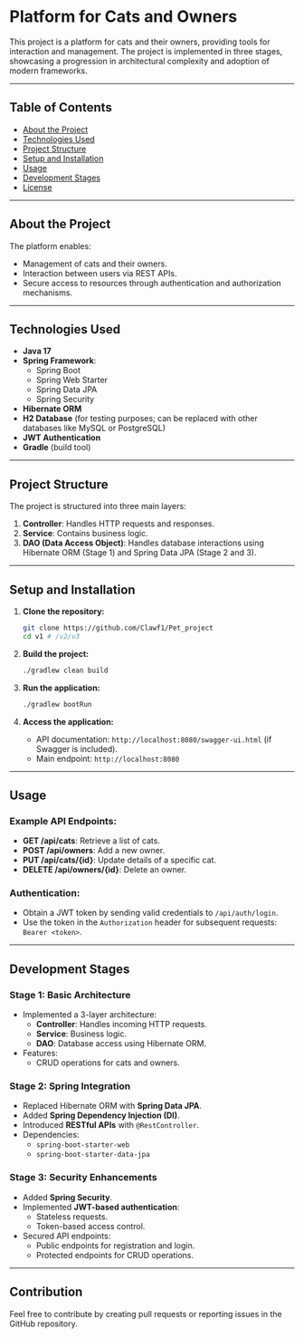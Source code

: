 # Platform for Cats and Owners

This project is a platform for cats and their owners, providing tools for interaction and management. The project is implemented in three stages, showcasing a progression in architectural complexity and adoption of modern frameworks.

---

## Table of Contents
- [About the Project](#about-the-project)
- [Technologies Used](#technologies-used)
- [Project Structure](#project-structure)
- [Setup and Installation](#setup-and-installation)
- [Usage](#usage)
- [Development Stages](#development-stages)
- [License](#license)

---

## About the Project
The platform enables:
- Management of cats and their owners.
- Interaction between users via REST APIs.
- Secure access to resources through authentication and authorization mechanisms.

---

## Technologies Used
- **Java 17**
- **Spring Framework**:
  - Spring Boot
  - Spring Web Starter
  - Spring Data JPA
  - Spring Security
- **Hibernate ORM**
- **H2 Database** (for testing purposes; can be replaced with other databases like MySQL or PostgreSQL)
- **JWT Authentication**
- **Gradle** (build tool)

---

## Project Structure
The project is structured into three main layers:

1. **Controller**: Handles HTTP requests and responses.
2. **Service**: Contains business logic.
3. **DAO (Data Access Object)**: Handles database interactions using Hibernate ORM (Stage 1) and Spring Data JPA (Stage 2 and 3).

---

## Setup and Installation

1. **Clone the repository:**
   ```bash
   git clone https://github.com/Clawf1/Pet_project
   cd v1 # /v2/v3
   ```

2. **Build the project:**
   ```bash
   ./gradlew clean build
   ```

3. **Run the application:**
   ```bash
   ./gradlew bootRun
   ```

4. **Access the application:**
   - API documentation: `http://localhost:8080/swagger-ui.html` (if Swagger is included).
   - Main endpoint: `http://localhost:8080`

---

## Usage

### Example API Endpoints:
- **GET /api/cats**: Retrieve a list of cats.
- **POST /api/owners**: Add a new owner.
- **PUT /api/cats/{id}**: Update details of a specific cat.
- **DELETE /api/owners/{id}**: Delete an owner.

### Authentication:
- Obtain a JWT token by sending valid credentials to `/api/auth/login`.
- Use the token in the `Authorization` header for subsequent requests: `Bearer <token>`.

---

## Development Stages

### Stage 1: Basic Architecture
- Implemented a 3-layer architecture:
  - **Controller**: Handles incoming HTTP requests.
  - **Service**: Business logic.
  - **DAO**: Database access using Hibernate ORM.
- Features:
  - CRUD operations for cats and owners.

### Stage 2: Spring Integration
- Replaced Hibernate ORM with **Spring Data JPA**.
- Added **Spring Dependency Injection (DI)**.
- Introduced **RESTful APIs** with `@RestController`.
- Dependencies:
  - `spring-boot-starter-web`
  - `spring-boot-starter-data-jpa`

### Stage 3: Security Enhancements
- Added **Spring Security**.
- Implemented **JWT-based authentication**:
  - Stateless requests.
  - Token-based access control.
- Secured API endpoints:
  - Public endpoints for registration and login.
  - Protected endpoints for CRUD operations.

---

## Contribution
Feel free to contribute by creating pull requests or reporting issues in the GitHub repository.

